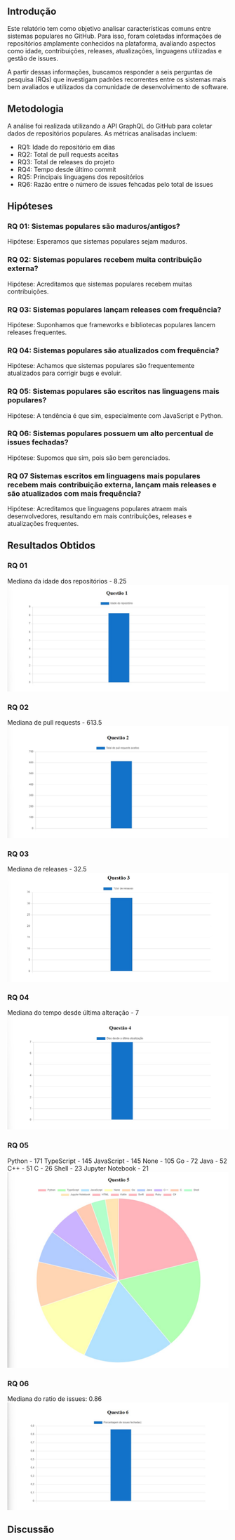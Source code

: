 ## Introdução

Este relatório tem como objetivo analisar características comuns entre sistemas populares no GitHub. Para isso, foram coletadas informações de repositórios amplamente conhecidos na plataforma, avaliando aspectos como idade, contribuições, releases, atualizações, linguagens utilizadas e gestão de issues.

A partir dessas informações, buscamos responder a seis perguntas de pesquisa (RQs) que investigam padrões recorrentes entre os sistemas mais bem avaliados e utilizados da comunidade de desenvolvimento de software.


## Metodologia

A análise foi realizada utilizando a API GraphQL do GitHub para coletar dados de repositórios populares. As métricas analisadas incluem:
- RQ1: Idade do repositório em dias
- RQ2: Total de pull requests aceitas
- RQ3: Total de releases do projeto
- RQ4: Tempo desde último commit
- RQ5: Principais linguagens dos repositórios
- RQ6: Razão entre o número de issues fehcadas pelo total de issues


## Hipóteses

### RQ 01: Sistemas populares são maduros/antigos?
Hipótese: Esperamos que sistemas populares sejam maduros.

### RQ 02: Sistemas populares recebem muita contribuição externa?
Hipótese: Acreditamos que sistemas populares recebem muitas contribuições.

### RQ 03: Sistemas populares lançam releases com frequência?
Hipótese: Suponhamos que frameworks e bibliotecas populares lancem releases frequentes.

### RQ 04: Sistemas populares são atualizados com frequência?
Hipótese: Achamos que sistemas populares são frequentemente atualizados para corrigir bugs e evoluir.

### RQ 05: Sistemas populares são escritos nas linguagens mais populares?
Hipótese: A tendência é que sim, especialmente com JavaScript e Python.

### RQ 06: Sistemas populares possuem um alto percentual de issues fechadas?
Hipótese: Supomos que sim, pois são bem gerenciados.

### RQ 07 Sistemas escritos em linguagens mais populares recebem mais contribuição externa, lançam mais releases e são atualizados com mais frequência?
Hipótese: Acreditamos que linguagens populares atraem mais desenvolvedores, resultando em mais contribuições, releases e atualizações frequentes.

## Resultados Obtidos
### RQ 01
Mediana da idade dos repositórios  - 8.25
![Mostra a mediana da idade dos repositórios populares](RQ01.jpeg)

### RQ 02
Mediana de pull requests - 613.5
![Mostra a mediana do total de pull requests aceitos dos repositórios populares](RQ02.jpeg)

### RQ 03
Mediana de releases - 32.5
![Mostra a mediana da total de releases dos repositórios populares](RQ03.jpeg)

### RQ 04
Mediana do tempo desde última alteração - 7
![Mostra a mediana do tempo da última atualização dos repositórios populares](RQ04.jpeg)

### RQ 05
Python - 171
TypeScript - 145
JavaScript - 145
None - 105
Go - 72
Java - 52
C++ - 51
C - 26
Shell - 23
Jupyter Notebook - 21
![Mostra a mediana das linguagens primárias dos repositórios populares](RQ05.jpeg)

### RQ 06
Mediana do ratio de issues: 0.86
![Mostra a mediana da razão entre número de issues fechadas pelo total de issues dos repositórios populares](RQ06.jpeg)

## Discussão
